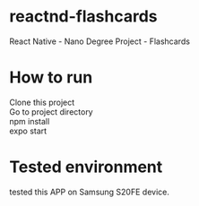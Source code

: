 # reactnd-flashcards
React Native - Nano Degree Project - Flashcards 

# How to run
Clone this project\
Go to project directory\
npm install\
expo start


# Tested environment
tested this APP on Samsung S20FE device. 
